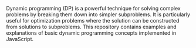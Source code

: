 Dynamic programming (DP) is a powerful technique for solving complex problems by breaking them down into simpler subproblems. It is particularly useful for optimization problems where the solution can be constructed from solutions to subproblems.
This repository contains examples and explanations of basic dynamic programming concepts implemented in JavaScript.